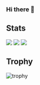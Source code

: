 ### Hi there 👋

<!--
**hide0621/hide0621** is a ✨ _special_ ✨ repository because its `README.md` (this file) appears on your GitHub profile.

Here are some ideas to get you started:

- 🔭 I’m currently working on ...
- 🌱 I’m currently learning ...
- 👯 I’m looking to collaborate on ...
- 🤔 I’m looking for help with ...
- 💬 Ask me about ...
- 📫 How to reach me: ...
- 😄 Pronouns: ...
- ⚡ Fun fact: ...
-->

## Stats
![](http://github-profile-summary-cards.vercel.app/api/cards/profile-details?username=hide0621&theme=gruvbox)
![](http://github-profile-summary-cards.vercel.app/api/cards/repos-per-language?username=hide0621&theme=gruvbox)
![](http://github-profile-summary-cards.vercel.app/api/cards/most-commit-language?username=hide0621&theme=gruvbox)
<!--
![](http://github-profile-summary-cards.vercel.app/api/cards/stats?username=hide0621&theme=gruvbox)
-->
<!--
![](http://github-profile-summary-cards.vercel.app/api/cards/productive-time?username=hide0621&theme=gruvbox&utcOffset=9)
-->


## Trophy
![trophy](https://github-profile-trophy.vercel.app/?username=hide0621&theme=gruvbox)


